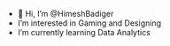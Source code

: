 - 👋 Hi, I’m @HimeshBadiger
- I’m interested in Gaming and Designing 
- I’m currently learning Data Analytics 
  

<!---
HimeshBadiger/HimeshBadiger is a ✨ special ✨ repository because its `README.md` (this file) appears on your GitHub profile.
You can click the Preview link to take a look at your changes.
--->
